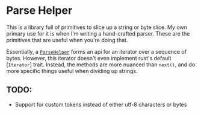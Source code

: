 
# Parse Helper

This is a library full of primitives to slice up a string or byte slice.
My own primary use for it is when I'm writing a hand-crafted parser. 
These are the primitives that are useful when you're doing that.

Essentially, a [`ParseHelper`](ParseHelper) forms an api for an iterator over a sequence of bytes.
However, this iterator doesn't even implement rust's default [`Iterator`] trait.
Instead, the methods are more nuanced than `next()`, and do more specific things useful when dividing up strings.

## TODO:

* Support for custom tokens instead of either utf-8 characters or bytes
